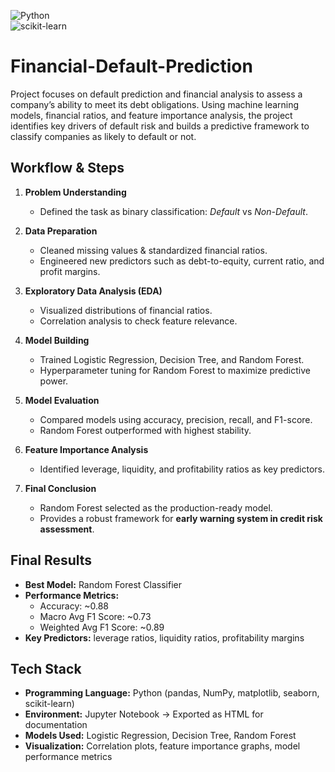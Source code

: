 ![Python](https://img.shields.io/badge/Python-3.9-blue.svg)  
![scikit-learn](https://img.shields.io/badge/scikit--learn-ML-orange.svg)  

# Financial-Default-Prediction
Project focuses on default prediction and financial analysis to assess a company’s ability to meet its debt obligations. Using machine learning models, financial ratios, and feature importance analysis, the project identifies key drivers of default risk and builds a predictive framework to classify companies as likely to default or not.

## Workflow & Steps ##

1. **Problem Understanding**  
   - Defined the task as binary classification: *Default* vs *Non-Default*.

2. **Data Preparation**  
   - Cleaned missing values & standardized financial ratios.  
   - Engineered new predictors such as debt-to-equity, current ratio, and profit margins.

3. **Exploratory Data Analysis (EDA)**  
   - Visualized distributions of financial ratios.  
   - Correlation analysis to check feature relevance.  

4. **Model Building**  
   - Trained Logistic Regression, Decision Tree, and Random Forest.  
   - Hyperparameter tuning for Random Forest to maximize predictive power.  

5. **Model Evaluation**  
   - Compared models using accuracy, precision, recall, and F1-score.  
   - Random Forest outperformed with highest stability.  

6. **Feature Importance Analysis**  
   - Identified leverage, liquidity, and profitability ratios as key predictors.  

7. **Final Conclusion**  
   - Random Forest selected as the production-ready model.  
   - Provides a robust framework for **early warning system in credit risk assessment**.
  
## Final Results ##
- **Best Model:** Random Forest Classifier  
- **Performance Metrics:**  
  - Accuracy: ~0.88  
  - Macro Avg F1 Score: ~0.73  
  - Weighted Avg F1 Score: ~0.89  
- **Key Predictors:** leverage ratios, liquidity ratios, profitability margins

## Tech Stack ##
- **Programming Language:** Python (pandas, NumPy, matplotlib, seaborn, scikit-learn)  
- **Environment:** Jupyter Notebook → Exported as HTML for documentation  
- **Models Used:** Logistic Regression, Decision Tree, Random Forest  
- **Visualization:** Correlation plots, feature importance graphs, model performance metrics  
